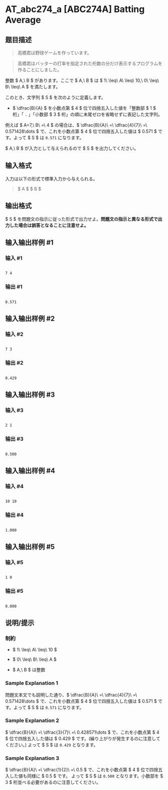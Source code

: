 # AT_abc274_a [ABC274A] Batting Average

## 题目描述

[problemUrl]: https://atcoder.jp/contests/abc274/tasks/abc274_a

> 高橋君は野球ゲームを作っています。  
>  高橋君はバッターの打率を指定された桁数の分だけ表示するプログラムを作ることにしました。

整数 $ A,\ B $ があります。ここで $ A,\ B $ は $ 1\ \leq\ A\ \leq\ 10,\ 0\ \leq\ B\ \leq\ A $ を満たします。  
 このとき、文字列 $ S $ を次のように定義します。

- $ \dfrac{B}{A} $ を小数点第 $ 4 $ 位で四捨五入した値を「整数部 $ 1 $ 桁」「 `.` 」「小数部 $ 3 $ 桁」の順に末尾ゼロを省略せずに表記した文字列。

例えば $ A=7,\ B\ =\ 4 $ の場合は、$ \dfrac{B}{A}\ =\ \dfrac{4}{7}\ =\ 0.571428\dots $ で、これを小数点第 $ 4 $ 位で四捨五入した値は $ 0.571 $ です。よって $ S $ は `0.571` になります。

$ A,\ B $ が入力として与えられるので $ S $ を出力してください。

## 输入格式

入力は以下の形式で標準入力から与えられる。

> $ A $ $ B $

## 输出格式

$ S $ を問題文の指示に従った形式で出力せよ。**問題文の指示と異なる形式で出力した場合は誤答となることに注意せよ。**

## 输入输出样例 #1

### 输入 #1

```
7 4
```

### 输出 #1

```
0.571
```

## 输入输出样例 #2

### 输入 #2

```
7 3
```

### 输出 #2

```
0.429
```

## 输入输出样例 #3

### 输入 #3

```
2 1
```

### 输出 #3

```
0.500
```

## 输入输出样例 #4

### 输入 #4

```
10 10
```

### 输出 #4

```
1.000
```

## 输入输出样例 #5

### 输入 #5

```
1 0
```

### 输出 #5

```
0.000
```

## 说明/提示

### 制約

- $ 1\ \leq\ A\ \leq\ 10 $
- $ 0\ \leq\ B\ \leq\ A $
- $ A,\ B $ は整数

### Sample Explanation 1

問題文本文でも説明した通り、$ \dfrac{B}{A}\ =\ \dfrac{4}{7}\ =\ 0.571428\dots $ で、これを小数点第 $ 4 $ 位で四捨五入した値は $ 0.571 $ です。よって $ S $ は `0.571` になります。

### Sample Explanation 2

$ \dfrac{B}{A}\ =\ \dfrac{3}{7}\ =\ 0.428571\dots $ で、これを小数点第 $ 4 $ 位で四捨五入した値は $ 0.429 $ です。(繰り上がりが発生するのに注意してください。) よって $ S $ は `0.429` となります。

### Sample Explanation 3

$ \dfrac{B}{A}\ =\ \dfrac{1}{2}\ =\ 0.5 $ で、これを小数点第 $ 4 $ 位で四捨五入した値も同様に $ 0.5 $ です。 よって $ S $ は `0.500` となります。小数部を $ 3 $ 桁並べる必要があるのに注意してください。
